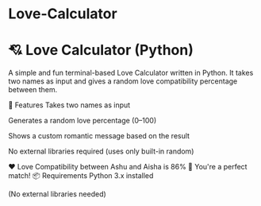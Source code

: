 # Love-Calculator

<h1>💘 Love Calculator (Python)</h1>
A simple and fun terminal-based Love Calculator written in Python. It takes two names as input and gives a random love compatibility percentage between them.

<p>🚀 Features
Takes two names as input

Generates a random love percentage (0–100)

Shows a custom romantic message based on the result

No external libraries required (uses only built-in random)

❤️ Love Compatibility between Ashu and Aisha is 86%
💖 You're a perfect match!
📦 Requirements
Python 3.x installed

(No external libraries needed)</P>



